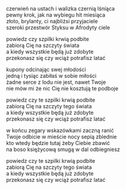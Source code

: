 czerwień na ustach i walizka czernią lśniąca  
pewny krok, jak na wybiegu hit miesiąca  
złoto, brylanty, ci najbliźsi przyjaciele  
szeroki przestwór Styksu w Afrodyty ciele  
  
powiedz czy szpilki krwią podbite  
zabiorą Cię na szczyty świata  
a kiedy wszystkie będą już zdobyte  
przekonasz się czy wciąż potrafisz latać  
  
kupony odcinając swej młodości  
jedną i tysiąc zabiłaś w sobie miłości  
żadne serce z lodu nie jest, nawet Twoje  
nie mów mi że nic Cię nie kosztują te podboje  
  
powiedz czy te szpilki krwią podbite  
zabiorą Cię na szczyty tego świata  
a kiedy wszystkie będą już zdobyte  
przekonasz się czy wciąż potrafisz latać  
  
w końcu zegary wskazówkami zaczną ranić  
Twoje odbicie w mieście nocy sepią zblednie  
kto wtedy będzie tutaj żeby Ciebie zbawić  
na boso księżycową smugą w dal odbiegniesz  
  
powiedz czy te szpilki krwią podbite  
zabiorą Cię na szczyty tego świata  
a kiedy wszystkie będą już zdobyte  
przekonasz się czy wciąż potrafisz latać  